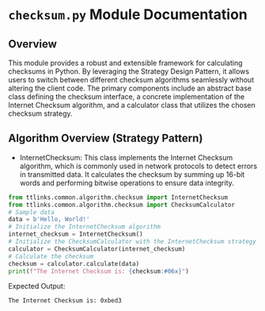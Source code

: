 # `checksum.py` Module Documentation

## Overview
This module provides a robust and extensible framework for calculating checksums in Python. By leveraging the Strategy Design Pattern, it allows users to switch between different checksum algorithms seamlessly without altering the client code. The primary components include an abstract base class defining the checksum interface, a concrete implementation of the Internet Checksum algorithm, and a calculator class that utilizes the chosen checksum strategy.

## Algorithm Overview (Strategy Pattern)

- InternetChecksum: This class implements the Internet Checksum algorithm, which is commonly used in network protocols to detect errors in transmitted data. It calculates the checksum by summing up 16-bit words and performing bitwise operations to ensure data integrity.

```python
from ttlinks.common.algorithm.checksum import InternetChecksum
from ttlinks.common.algorithm.checksum import ChecksumCalculator
# Sample data
data = b'Hello, World!'
# Initialize the InternetChecksum algorithm
internet_checksum = InternetChecksum()
# Initialize the ChecksumCalculator with the InternetChecksum strategy
calculator = ChecksumCalculator(internet_checksum)
# Calculate the checksum
checksum = calculator.calculate(data)
print(f"The Internet Checksum is: {checksum:#06x}")
```
Expected Output:
```
The Internet Checksum is: 0xbed3
```

